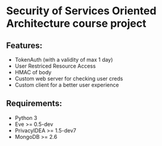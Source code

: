 Security of Services Oriented Architecture course project
=========================================================

Features:
---------
* TokenAuth (with a validity of max 1 day)
* User Restriced Resource Access
* HMAC of body
* Custom web server for checking user creds
* Custom client for a better user experience


Requirements:
-------------
* Python 3
* Eve >= 0.5-dev
* PrivacyIDEA >= 1.5-dev7
* MongoDB >= 2.6
